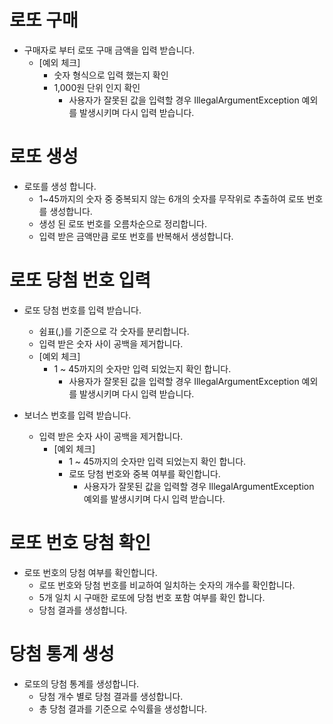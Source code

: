 # 로또 구매
- 구매자로 부터 로또 구매 금액을 입력 받습니다.
  - [예외 체크]
    - 숫자 형식으로 입력 했는지 확인
    - 1,000원 단위 인지 확인
      - 사용자가 잘못된 값을 입력할 경우 IllegalArgumentException 예외를 발생시키며 다시 입력 받습니다.

# 로또 생성
- 로또를 생성 합니다.
  - 1~45까지의 숫자 중 중복되지 않는 6개의 숫자를 무작위로 추출하여 로또 번호를 생성합니다.
  - 생성 된 로또 번호를 오름차순으로 정리합니다.
  - 입력 받은 금액만큼 로또 번호를 반복해서 생성합니다.

# 로또 당첨 번호 입력
- 로또 당첨 번호를 입력 받습니다.
  - 쉼표(,)를 기준으로 각 숫자를 분리합니다.
  - 입력 받은 숫자 사이 공백을 제거합니다.
  - [예외 체크]
    - 1 ~ 45까지의 숫자만 입력 되었는지 확인 합니다.
      - 사용자가 잘못된 값을 입력할 경우 IllegalArgumentException 예외를 발생시키며 다시 입력 받습니다.
    
- 보너스 번호를 입력 받습니다.
    - 입력 받은 숫자 사이 공백을 제거합니다.
      - [예외 체크]
        - 1 ~ 45까지의 숫자만 입력 되었는지 확인 합니다.
        - 로또 당첨 번호와 중복 여부를 확인합니다.
            - 사용자가 잘못된 값을 입력할 경우 IllegalArgumentException 예외를 발생시키며 다시 입력 받습니다.


# 로또 번호 당첨 확인
- 로또 번호의 당첨 여부를 확인합니다.
  - 로또 번호와 당첨 번호를 비교하여 일치하는 숫자의 개수를 확인합니다.
  - 5개 일치 시 구매한 로또에 당첨 번호 포함 여부를 확인 합니다.
  - 당첨 결과를 생성합니다.

# 당첨 통계 생성
- 로또의 당첨 통계를 생성합니다.
  - 당첨 개수 별로 당첨 결과를 생성합니다.
  - 총 당첨 결과를 기준으로 수익률을 생성합니다.